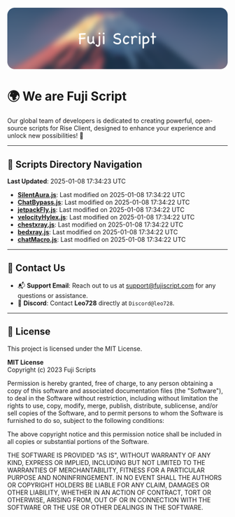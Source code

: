 ![Banner](.github/b.webp)

# 🌍 **We are Fuji Script**

Our global team of developers is dedicated to creating powerful, open-source scripts for Rise Client, designed to enhance your experience and unlock new possibilities! 🌟

---
<!-- SCRIPTS_NAVIGATION_START -->
## 📂 **Scripts Directory Navigation**

**Last Updated**: 2025-01-08 17:34:23 UTC

- **[SilentAura.js](scripts/SilentAura.js)**: Last modified on 2025-01-08 17:34:22 UTC
- **[ChatBypass.js](scripts/ChatBypass.js)**: Last modified on 2025-01-08 17:34:22 UTC
- **[jetpackFly.js](scripts/jetpackFly.js)**: Last modified on 2025-01-08 17:34:22 UTC
- **[velocityHylex.js](scripts/velocityHylex.js)**: Last modified on 2025-01-08 17:34:22 UTC
- **[chestxray.js](scripts/chestxray.js)**: Last modified on 2025-01-08 17:34:22 UTC
- **[bedxray.js](scripts/bedxray.js)**: Last modified on 2025-01-08 17:34:22 UTC
- **[chatMacro.js](scripts/chatMacro.js)**: Last modified on 2025-01-08 17:34:22 UTC

<!-- SCRIPTS_NAVIGATION_END -->

---

## 💬 **Contact Us**  
- 📬 **Support Email**: Reach out to us at [support@fujiscript.com](mailto:support@fujiscript.com) for any questions or assistance.  
- 💬 **Discord**: Contact **Leo728** directly at `Discord@leo728`.

---

## 📜 **License**

This project is licensed under the MIT License.  

**MIT License**  
Copyright (c) 2023 Fuji Scripts  

Permission is hereby granted, free of charge, to any person obtaining a copy of this software and associated documentation files (the "Software"), to deal in the Software without restriction, including without limitation the rights to use, copy, modify, merge, publish, distribute, sublicense, and/or sell copies of the Software, and to permit persons to whom the Software is furnished to do so, subject to the following conditions:  

The above copyright notice and this permission notice shall be included in all copies or substantial portions of the Software.  

THE SOFTWARE IS PROVIDED "AS IS", WITHOUT WARRANTY OF ANY KIND, EXPRESS OR IMPLIED, INCLUDING BUT NOT LIMITED TO THE WARRANTIES OF MERCHANTABILITY, FITNESS FOR A PARTICULAR PURPOSE AND NONINFRINGEMENT. IN NO EVENT SHALL THE AUTHORS OR COPYRIGHT HOLDERS BE LIABLE FOR ANY CLAIM, DAMAGES OR OTHER LIABILITY, WHETHER IN AN ACTION OF CONTRACT, TORT OR OTHERWISE, ARISING FROM, OUT OF OR IN CONNECTION WITH THE SOFTWARE OR THE USE OR OTHER DEALINGS IN THE SOFTWARE.  
